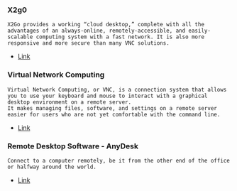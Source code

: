 ### X2g0
```
X2Go provides a working “cloud desktop,” complete with all the advantages of an always-online, remotely-accessible, and easily-scalable computing system with a fast network. It is also more responsive and more secure than many VNC solutions.
```
* [Link](https://www.digitalocean.com/community/tutorials/how-to-set-up-a-remote-desktop-with-x2go-on-ubuntu-20-04)

### Virtual Network Computing
```
Virtual Network Computing, or VNC, is a connection system that allows you to use your keyboard and mouse to interact with a graphical desktop environment on a remote server. 
It makes managing files, software, and settings on a remote server easier for users who are not yet comfortable with the command line.
```
* [Link](https://www.digitalocean.com/community/tutorials/how-to-install-and-configure-vnc-on-ubuntu-18-04)

### Remote Desktop Software - AnyDesk
```
Connect to a computer remotely, be it from the other end of the office or halfway around the world.
```
* [Link](https://anydesk.com/en)
